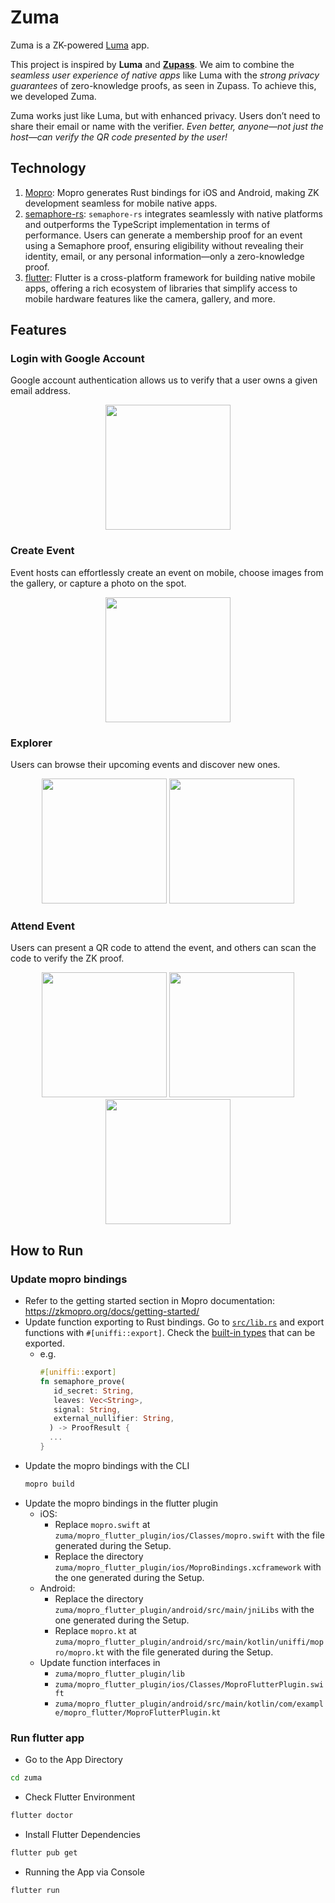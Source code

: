 # Zuma

Zuma is a ZK-powered [Luma](https://lu.ma/) app.

This project is inspired by **Luma** and [**Zupass**](https://github.com/proofcarryingdata/zupass). We aim to combine the _seamless user experience of native apps_ like Luma with the _strong privacy guarantees_ of zero-knowledge proofs, as seen in Zupass. To achieve this, we developed Zuma.

Zuma works just like Luma, but with enhanced privacy. Users don’t need to share their email or name with the verifier. _Even better, anyone—not just the host—can verify the QR code presented by the user!_

## Technology

1. [Mopro](https://github.com/zkmopro/mopro): Mopro generates Rust bindings for iOS and Android, making ZK development seamless for mobile native apps.
2. [semaphore-rs](https://github.com/worldcoin/semaphore-rs): `semaphore-rs` integrates seamlessly with native platforms and outperforms the TypeScript implementation in terms of performance. Users can generate a membership proof for an event using a Semaphore proof, ensuring eligibility without revealing their identity, email, or any personal information—only a zero-knowledge proof.
3. [flutter](https://flutter.dev/): Flutter is a cross-platform framework for building native mobile apps, offering a rich ecosystem of libraries that simplify access to mobile hardware features like the camera, gallery, and more.

## Features

### Login with Google Account

Google account authentication allows us to verify that a user owns a given email address.

<p align="center">
<img src="img/auth.PNG" width="200px"/>
</p>

### Create Event

Event hosts can effortlessly create an event on mobile, choose images from the gallery, or capture a photo on the spot.

<p align="center">
<img src="img/createEvent.PNG" width="200px"/>
</p>

### Explorer

Users can browse their upcoming events and discover new ones.

<p align="center">
<img src="img/myEvents.PNG" width="200px"/>
<img src="img/explore.PNG" width="200px"/>
</p>

### Attend Event

Users can present a QR code to attend the event, and others can scan the code to verify the ZK proof.

<p align="center">
<img src="img/qrcode.PNG" width="200px"/>
<img src="img/scan.PNG" width="200px"/>
<img src="img/verify.PNG" width="200px"/>
</p>

## How to Run

### Update mopro bindings

-   Refer to the getting started section in Mopro documentation: https://zkmopro.org/docs/getting-started/
-   Update function exporting to Rust bindings. Go to [`src/lib.rs`](src/lib.rs) and export functions with `#[uniffi::export]`. Check the [built-in types](https://mozilla.github.io/uniffi-rs/latest/types/builtin_types.html) that can be exported.
    - e.g.
      ```rs
      #[uniffi::export]
      fn semaphore_prove(
         id_secret: String,
         leaves: Vec<String>,
         signal: String,
         external_nullifier: String,
        ) -> ProofResult {
        ...
      }
      ```
-   Update the mopro bindings with the CLI
    ```sh
    mopro build
    ```
-   Update the mopro bindings in the flutter plugin
    -   iOS:
        -   Replace `mopro.swift` at `zuma/mopro_flutter_plugin/ios/Classes/mopro.swift` with the file generated during the Setup.
        -   Replace the directory `zuma/mopro_flutter_plugin/ios/MoproBindings.xcframework` with the one generated during the Setup.
    -   Android:
        -   Replace the directory `zuma/mopro_flutter_plugin/android/src/main/jniLibs` with the one generated during the Setup.
        -   Replace `mopro.kt` at `zuma/mopro_flutter_plugin/android/src/main/kotlin/uniffi/mopro/mopro.kt` with the file generated during the Setup.
    -   Update function interfaces in
        -   `zuma/mopro_flutter_plugin/lib`
        -   `zuma/mopro_flutter_plugin/ios/Classes/MoproFlutterPlugin.swift`
        -   `zuma/mopro_flutter_plugin/android/src/main/kotlin/com/example/mopro_flutter/MoproFlutterPlugin.kt`

### Run flutter app

-   Go to the App Directory

```sh
cd zuma
```

-   Check Flutter Environment

```sh
flutter doctor
```

-   Install Flutter Dependencies

```sh
flutter pub get
```

-   Running the App via Console

```sh
flutter run
```
